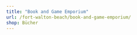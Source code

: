 ```yaml
---
title: "Book and Game Emporium"
url: /fort-walton-beach/book-and-game-emporium/
shop: Bücher
---
```


